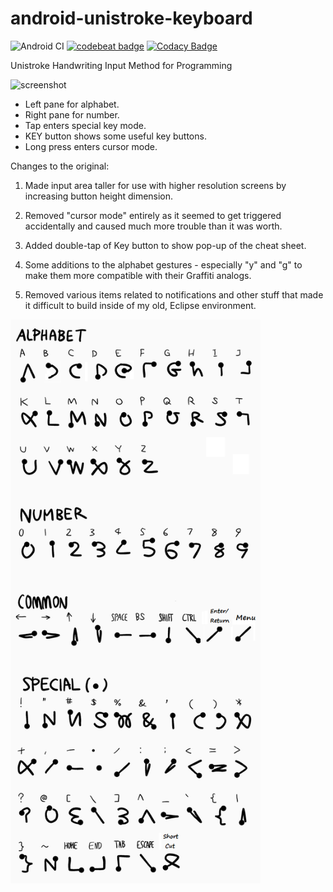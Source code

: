 # android-unistroke-keyboard

![Android CI](https://github.com/tmatz/android-unistroke-keyboard/workflows/Android%20CI/badge.svg)
[![codebeat badge](https://codebeat.co/badges/0ef814df-ee55-41f1-9af7-03c17807479d)](https://codebeat.co/projects/github-com-tmatz-android-unistroke-keyboard-master)
[![Codacy Badge](https://app.codacy.com/project/badge/Grade/180a8cae4ef744ee83d9b5103a5c2fd6)](https://app.codacy.com/gh/tmatz/android-unistroke-keyboard/dashboard?utm_source=gh&utm_medium=referral&utm_content=&utm_campaign=Badge_grade)

Unistroke Handwriting Input Method for Programming

<img alt="screenshot" src="./docs/images/screenshot.png" width="400px">

* Left pane for alphabet.
* Right pane for number.
* Tap enters special key mode.
* KEY button shows some useful key buttons.
* Long press enters cursor mode.

Changes to the original:

1. Made input area taller for use with higher resolution screens by increasing button height dimension.

2. Removed "cursor mode" entirely as it seemed to get triggered accidentally and caused much more trouble than it was worth.

3. Added double-tap of Key button to show pop-up of the cheat sheet.

4. Some additions to the alphabet gestures - especially "y" and "g" to make them more compatible with their Graffiti analogs.

5. Removed various items related to notifications and other stuff that made it difficult to build inside of my old, Eclipse environment.

<img alt="gesture" src="./docs/images/gesture.png" width="400px">
